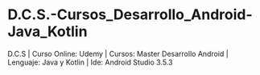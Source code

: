 # D.C.S.-Cursos_Desarrollo_Android-Java_Kotlin
D.C.S | Curso Online: Udemy | Cursos: Master Desarrollo Android | Lenguaje: Java y Kotlin | Ide: Android Studio 3.5.3
